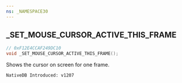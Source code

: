 ```yaml
---
ns: _NAMESPACE30
---
```

## _SET_MOUSE_CURSOR_ACTIVE_THIS_FRAME

```c
// 0xF12E4CCAF249DC10
void _SET_MOUSE_CURSOR_ACTIVE_THIS_FRAME();
```

Shows the cursor on screen for one frame.

```
NativeDB Introduced: v1207
```

